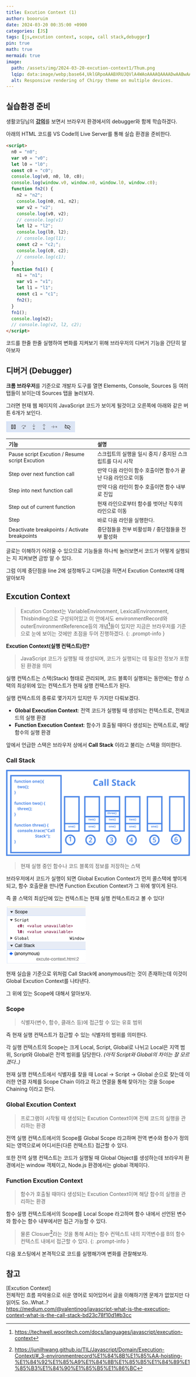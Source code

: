 ```yaml
---
title: Excution Context (1)
author: boooruim
date: 2024-03-20 00:35:00 +0900
categories: [JS]
tags: [js,excution context, scope, call stack,debugger]
pin: true
math: true
mermaid: true
image:
  path: /assets/img/2024-03-20-excution-context1/Thum.png
  lqip: data:image/webp;base64,UklGRpoAAABXRUJQVlA4WAoAAAAQAAAADwAABwAAQUxQSDIAAAARL0AmbZurmr57yyIiqE8oiG0bejIYEQTgqiDA9vqnsUSI6H+oAERp2HZ65qP/VIAWAFZQOCBCAAAA8AEAnQEqEAAIAAVAfCWkAALp8sF8rgRgAP7o9FDvMCkMde9PK7euH5M1m6VWoDXf2FkP3BqV0ZYbO6NA/VFIAAAA
  alt: Responsive rendering of Chirpy theme on multiple devices.
---
```



<!-- ![img-description](/assets/img/cat.png)
_Image Caption_ -->

<!-- ## Headings

# H1 - heading
{: .mt-4 .mb-0 } -->

<!-- #### H4 - heading
{: data-toc-skip='' .mt-4 } -->
<!-- markdownlint-restore -->

## 실습환경 준비

생활코딩님의 [**강의**](https://www.youtube.com/watch?v=QtOF0uMBy7k)를 보면서 브라우저 환경에서의 debugger와 함께 학습하겠다.


아래의 HTML 코드를 VS Code의 Live Server를 통해 실습 환경을 준비한다.
```html
<script>
  n0 = "n0";
  var v0 = "v0";
  let l0 = "l0";
  const c0 = "c0";
  console.log(v0, n0, l0, c0);
  console.log(window.v0, window.n0, window.l0, window.c0);
  function fn2() {
    n2 = "n2";
    console.log(n0, n1, n2);
    var v2 = "v2";
    console.log(v0, v2);
    // console.log(v1)
    let l2 = "l2";
    console.log(l0, l2);
    // console.log(l1);
    const c2 = "c2;";
    console.log(c0, c2);
    // console.log(c1);
  }
  function fn1() {
    n1 = "n1";
    var v1 = "v1";
    let l1 = "l1";
    const c1 = "c1";
    fn2();
  }
  fn1();
  console.log(n2);
  // console.log(v2, l2, c2);
</script>
```
코드를 한줄 한줄 실행하여 변화를 지켜보기 위해 브라우저의 디버거 기능을 간단히 알아보자

## 디버거 (Debugger)
**크롬 브라우저**를 기준으로 개발자 도구를 열면 Elements, Console, Sources 등 여러 탭들이 보이는데 Sources 탭을 눌러보자.

그러면 현재 웹 페이지의 JavaScript 코드가 보이게 될것이고 오른쪽에 아래와 같은 버튼 6개가 보인다.

![alt text](/assets/img/2024-03-20-excution-context1/DebugButton.png)


| 기능                                             | 설명          |
| :---------------------------------------------- | :--------------- |
| Pause script Excution / Resume script Excution  | 스크립트의 실행을 일시 중지 / 중지된 스크립트를 다시 시작|
| Step over next function call                    | 만약 다음 라인이 함수 호출이면 함수가 끝난 다음 라인으로 이동 |
| Step into next function call                    | 만약 다음 라인이 함수 호출이면 함수 내부로 진입|
| Step out of current function                    | 현재 라인으로부터 함수를 벗어난 직후의 라인으로 이동|
| Step                                            | 바로 다음 라인을 실행한다. |
| Deactivate breakpoints / Activate breakpoints   | 중단점들을 전부 비활성화 / 중단점들을 전부 활성화 |

글로는 이해하기 어려울 수 있으므로 기능들을 하나씩 눌러보면서 코드가 어떻게 실행되는 지 지켜보면 금방 알 수 있다.


그럼 이제 중단점을 line 2에 설정해두고 디버깅을 하면서 Excution Context에 대해 알아보자


<!-- Click the hook will locate the[^footnote] -->


## Excution Context

> Excution Context는 VariableEnvironment, LexicalEnvironment, Thisbinding으로 구성되어있고 이 안에서도 environmentRecord와 outerEnvironmentReference등의 개념[^footnote]들이 있지만 지금은 브라우저를 기준으로 눈에 보이는 것에만 초점을 두어 진행하겠다.
{: .prompt-info }

**Excution Context(실행 컨텍스트)란?**
>JavaScript 코드가 실행될 때 생성되며, 코드가 실행되는 데 필요한 정보가 포함된 환경을 의미

실행 컨텍스트는 스택(Stack) 형태로 관리되며, 코드 블록이 실행되는 동안에는 항상 스택의 최상위에 있는 컨텍스트가 현재 실행 컨텍스트가 된다.

실행 컨텍스트의 종류로 몇가지가 있지만 두 가지만 다뤄보겠다.

- **Global Execution Context**: 전역 코드가 실행될 때 생성되는 컨텍스트로, 전체코드의 실행 환경
- **Function Execution Context**: 함수가 호출될 때마다 생성되는 컨텍스트로, 해당 함수의 실행 환경

앞에서 언급한 스택은 브라우저 상에서 **Call Stack** 이라고 불리는 스택을 의미한다.

### Call Stack

![alt text](/assets/img/2024-03-20-excution-context1/CallStack.png)
> 현재 실행 중인 함수나 코드 블록의 정보를 저장하는 스택

브라우저에서 코드가 실행이 되면 Global Excution Context가 먼저 콜스택에 쌓이게 되고, 함수 호출문을 만나면 Function Excution Context가 그 위에 쌓이게 된다.

즉 콜 스택의 최상단에 있는 컨텍스트는 현재 실행 컨텍스트라고 볼 수 있다!

![alt text](/assets/img/2024-03-20-excution-context1/Tab1.png)

현재 실습을 기준으로 위처럼 Call Stack에 anonymous라는 것이 존재하는데 이것이 Global Excution Context를 나타낸다.

그 위에 있는 Scope에 대해서 알아보자.

### Scope

> 식별자(변수, 함수, 클래스 등)에 접근할 수 있는 유효 범위

즉 현재 실행 컨텍스트가 접근할 수 있는 식별자의 범위를 의미한다.

각 실행 컨텍스트의 Scope는 크게 Local, Script, Global로 나뉘고 Local은 지역 범위, Script와 Global은 전역 범위를 담당한다. _(아직 Script와 Global의 차이는 잘 모르겠다..)_

현재 실행 컨텍스트에서 식별자를 찾을 때 Local -> Script -> Global 순으로 찾는데 이러한 연결 자체를 Scope Chain 이라고 하고 연결을 통해 찾아가는 것을 Scope Chaining 이라고 한다.


### Global Excution Context

> 프로그램이 시작될 때 생성되는 Excution Context이며 전체 코드의 실행을 관리하는 환경

전역 실행 컨텍스트에서의 Scope를 Global Scope 라고하며 전역 변수와 함수가 정의되는 영역으로써 
어디서든(다른 컨텍스트) 접근할 수 있다.

또한 전역 실행 컨텍스트는 코드가 실행될 때 Global Object를 생성하는데 브라우저 환경에서는 window 객체이고, Node.js 환경에서는 global 객체이다.

### Function Excution Context

> 함수가 호출될 때마다 생성되는 Excution Context이며 해당 함수의 실행을 관리하는 환경

함수 실행 컨텍스트에서의 Scope를 Local Scope 라고하며 함수 내에서 선언된 변수와 함수는 함수 내부에서만 접근 가능할 수 있다.

>물론 Closuer[^fn-nth-2]라는 것을 통해 A라는 함수 컨텍스트 내의 지역변수를 B의 함수 컨텍스트 내에서 접근할 수 있다.
{: .prompt-info }

다음 포스팅에서 본격적으로 코드를 실행해가며 변화를 관찰해보자.


## 참고
[Excution Context]\
전체적인 흐름 파악용으로 쉬운 영어로 되어있어서 글을 이해하기엔 문제가 없었지만 다 읽어도 So..What..?\
<https://medium.com/@valentinog/javascript-what-is-the-execution-context-what-is-the-call-stack-bd23c78f10d1#b3cc>

[^footnote]: <https://techwell.wooritech.com/docs/languages/javascript/execution-context>

[^fn-nth-2]: <https://junilhwang.github.io/TIL/Javascript/Domain/Execution-Context/#_3-environmentrecord%E1%84%8B%E1%85%AA-hoisting-%E1%84%92%E1%85%A9%E1%84%8B%E1%85%B5%E1%84%89%E1%85%B3%E1%84%90%E1%85%B5%E1%86%BC>